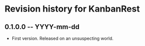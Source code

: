 # Revision history for KanbanRest

## 0.1.0.0 -- YYYY-mm-dd

* First version. Released on an unsuspecting world.
